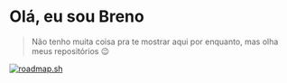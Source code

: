 # Olá, eu sou Breno

> Não tenho muita coisa pra te mostrar aqui por enquanto, mas olha meus repositórios 😉

[![roadmap.sh](https://roadmap.sh/card/wide/67704f1570129741a8cfad20?variant=dark&roadmaps=frontend)](https://roadmap.sh)
